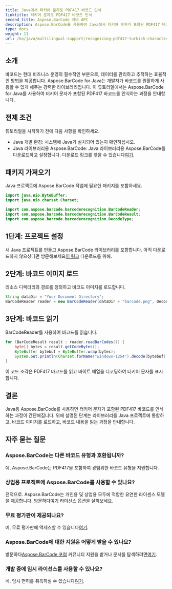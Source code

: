 ```yaml
---
title: Java에서 터키어 문자로 PDF417 바코드 인식
linktitle: 터키어 문자로 PDF417 바코드 인식
second_title: Aspose.BarCode 자바 API
description: Aspose.BarCode를 사용하여 Java에서 터키어 문자가 포함된 PDF417 바코드를 인식하는 방법을 알아보세요. 간편한 통합과 강력한 디코딩 기능.
type: docs
weight: 11
url: /ko/java/multilingual-support/recognizing-pdf417-turkish-characters/
---
```


## 소개

바코드는 현대 비즈니스 운영의 필수적인 부분으로, 데이터를 관리하고 추적하는 효율적인 방법을 제공합니다. Aspose.BarCode for Java는 개발자가 바코드를 원활하게 사용할 수 있게 해주는 강력한 라이브러리입니다. 이 튜토리얼에서는 Aspose.BarCode for Java를 사용하여 터키어 문자가 포함된 PDF417 바코드를 인식하는 과정을 안내합니다.

## 전제 조건

튜토리얼을 시작하기 전에 다음 사항을 확인하세요.

- Java 개발 환경: 시스템에 Java가 설치되어 있는지 확인하십시오.
-  Java 라이브러리용 Aspose.BarCode: Java 라이브러리용 Aspose.BarCode를 다운로드하고 설정합니다. 다운로드 링크를 찾을 수 있습니다[여기](https://releases.aspose.com/barcode/java/).

## 패키지 가져오기

Java 프로젝트에 Aspose.BarCode 작업에 필요한 패키지를 포함하세요.

```java
import java.nio.ByteBuffer;
import java.nio.charset.Charset;

import com.aspose.barcode.barcoderecognition.BarCodeReader;
import com.aspose.barcode.barcoderecognition.BarCodeResult;
import com.aspose.barcode.barcoderecognition.DecodeType;
```

## 1단계: 프로젝트 설정

 새 Java 프로젝트를 만들고 Aspose.BarCode 라이브러리를 포함합니다. 아직 다운로드하지 않으셨다면 방문해보세요[이 링크](https://releases.aspose.com/barcode/java/) 다운로드를 위해.

## 2단계: 바코드 이미지 로드

리소스 디렉터리의 경로를 정의하고 바코드 이미지를 로드합니다.

```java
String dataDir = "Your Document Directory";
BarCodeReader reader = new BarCodeReader(dataDir + "barcode.png", DecodeType.PDF_417);
```

## 3단계: 바코드 읽기

BarCodeReader를 사용하여 바코드를 읽습니다.

```java
for (BarCodeResult result : reader.readBarCodes()) {
    byte[] bytes = result.getCodeBytes();
    ByteBuffer bytebuf = ByteBuffer.wrap(bytes);
    System.out.println(Charset.forName("windows-1254").decode(bytebuf).toString());
}
```

이 코드 조각은 PDF417 바코드를 읽고 바이트 배열을 디코딩하여 터키어 문자를 표시합니다.

## 결론

Java용 Aspose.BarCode를 사용하면 터키어 문자가 포함된 PDF417 바코드를 인식하는 과정이 간단해집니다. 위에 설명된 단계는 라이브러리를 Java 프로젝트에 통합하고, 바코드 이미지를 로드하고, 바코드 내용을 읽는 과정을 안내합니다.

## 자주 묻는 질문

### Aspose.BarCode는 다른 바코드 유형과 호환됩니까?
예, Aspose.BarCode는 PDF417을 포함하여 광범위한 바코드 유형을 지원합니다.

### 상업용 프로젝트에 Aspose.BarCode를 사용할 수 있나요?
 전적으로. Aspose.BarCode는 개인용 및 상업용 모두에 적합한 유연한 라이센스 모델을 제공합니다. 방문하다[여기](https://purchase.aspose.com/buy) 라이선스 옵션을 살펴보세요.

### 무료 평가판이 제공되나요?
 예, 무료 평가판에 액세스할 수 있습니다[여기](https://releases.aspose.com/).

### Aspose.BarCode에 대한 지원은 어떻게 받을 수 있나요?
 방문하다[Aspose.BarCode 포럼](https://forum.aspose.com/c/barcode/13) 커뮤니티 지원을 받거나 문서를 탐색하려면[여기](https://reference.aspose.com/barcode/java/).

### 개발 중에 임시 라이선스를 사용할 수 있나요?
 네, 임시 면허를 취득하실 수 있습니다[여기](https://purchase.aspose.com/temporary-license/).
